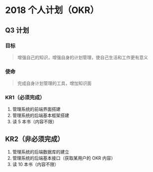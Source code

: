# 2018 个人计划（OKR）

## Q3 计划

### 目标

> 增强自己的知识，增强自身的计划管理，使自己生活和工作更有意义

### 使命

> 完成自身计划管理的工具，增加知识面

### KR1（必须完成）

1. 管理系统的前端界面搭建
2. 管理系统的后端基本框架搭建
3. 读 5 本书（内容不限）

## KR2（非必须完成）

1. 管理系统的后端数据库的建立
2. 管理系统的后端基本接口（获取某用户的 OKR 内容）
3. 读 10 本书（内容不限）